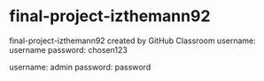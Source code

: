 # final-project-izthemann92
final-project-izthemann92 created by GitHub Classroom
username: username
password: chosen123

username: admin
password: password
